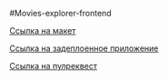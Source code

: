 #Movies-explorer-frontend

[Ссылка на макет](https://disk.yandex.ru/d/jsGekX6u85YK3w)

[Ссылка на задеплоенное приложение](https://yurlova.diploma.nomoredomains.sbs)

[Ссылка на пулреквест](https://github.com/yurlovaviktoriya/movies-explorer-frontend/pull/2)


